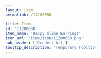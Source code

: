 ```yaml
---
layout: item
permalink: /11200058

title: Item
id: '11200058'
item_name: 'Happy Slime Earrings'
icon_url: 'item/icon/11200058.png'
sub_header: ['Gender: All']
tooltip_description: 'Temporary Tooltip'
---
```


